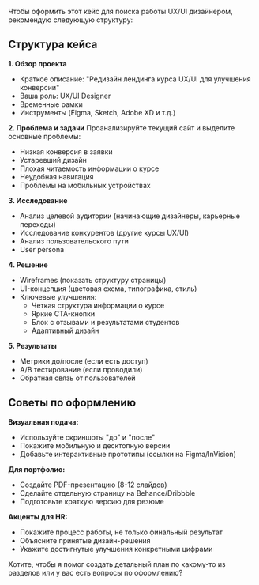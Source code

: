 Чтобы оформить этот кейс для поиска работы UX/UI дизайнером, рекомендую следующую структуру:

## Структура кейса

**1. Обзор проекта**
- Краткое описание: "Редизайн лендинга курса UX/UI для улучшения конверсии"
- Ваша роль: UX/UI Designer
- Временные рамки
- Инструменты (Figma, Sketch, Adobe XD и т.д.)

**2. Проблема и задачи**
Проанализируйте текущий сайт и выделите основные проблемы:
- Низкая конверсия в заявки
- Устаревший дизайн
- Плохая читаемость информации о курсе
- Неудобная навигация
- Проблемы на мобильных устройствах

**3. Исследование**
- Анализ целевой аудитории (начинающие дизайнеры, карьерные переходы)
- Исследование конкурентов (другие курсы UX/UI)
- Анализ пользовательского пути
- User persona

**4. Решение**
- Wireframes (показать структуру страницы)
- UI-концепция (цветовая схема, типографика, стиль)
- Ключевые улучшения:
  * Четкая структура информации о курсе
  * Яркие CTA-кнопки
  * Блок с отзывами и результатами студентов
  * Адаптивный дизайн

**5. Результаты**
- Метрики до/после (если есть доступ)
- A/B тестирование (если проводили)
- Обратная связь от пользователей

## Советы по оформлению

**Визуальная подача:**
- Используйте скриншоты "до" и "после"
- Покажите мобильную и десктопную версии
- Добавьте интерактивные прототипы (ссылки на Figma/InVision)

**Для портфолио:**
- Создайте PDF-презентацию (8-12 слайдов)
- Сделайте отдельную страницу на Behance/Dribbble
- Подготовьте краткую версию для резюме

**Акценты для HR:**
- Покажите процесс работы, не только финальный результат
- Объясните принятые дизайн-решения
- Укажите достигнутые улучшения конкретными цифрами

Хотите, чтобы я помог создать детальный план по какому-то из разделов или у вас есть вопросы по оформлению?